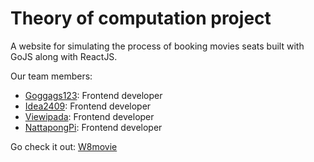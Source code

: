 # Theory of computation project
A website for simulating the process of booking movies seats built with GoJS along with ReactJS.

Our team members:
- [Goggags123](https://github.com/Goggags123): Frontend developer
- [Idea2409](https://github.com/idea2409): Frontend developer
- [Viewipada](https://github.com/viewipada): Frontend developer
- [NattapongPi](https://github.com/NattapongPi): Frontend developer

Go check it out: [W8movie](https://w8movie.netlify.app/)
